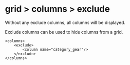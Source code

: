 # grid > columns > exclude

Without any exclude columns, all columns will be displayed.

Exclude columns can be used to hide columns from a grid.


```markup
<columns>
    <exclude>
        <column name="category_gear"/>
    </exclude>
</columns>
```


